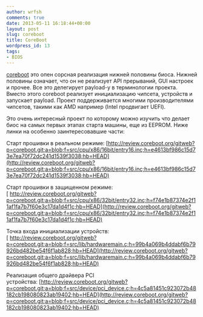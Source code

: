 ```yaml
---
author: wrfsh
comments: true
date: 2013-05-11 16:18:44+00:00
layout: post
slug: coreboot
title: CoreBoot
wordpress_id: 13
tags:
- BIOS
---
```


[coreboot](http://coreboot.org/) это опен сорсная реализация нижней половины биоса. Нижней половины означает, что он не реализует API прерываний, GUI настроек и прочее. Все это делегирует payload-у в терминологии проекта. Вместо этого coreboot реализует инициализацию чипсета, устройств и запускает payload. Проект поддерживается многими производителями чипсетов, такими как AMD например (Intel продвигает UEFI).

Это очень интересный проект по которому можно изучить что делает биос на самых первых этапах старта машины, еще из EEPROM. Ниже линки на особенно заинтересовавшие части:

Старт прошивки в реальном режиме: [http://review.coreboot.org/gitweb?p=coreboot.git;a=blob;f=src/cpu/x86/16bit/entry16.inc;h=e4613bf986c15d73e7ea70f72dc241d1539f3038;hb=HEAD](http://review.coreboot.org/gitweb?p=coreboot.git;a=blob;f=src/cpu/x86/16bit/entry16.inc;h=e4613bf986c15d73e7ea70f72dc241d1539f3038;hb=HEAD)

Старт прошивки в защищенном режиме:[ http://review.coreboot.org/gitweb?p=coreboot.git;a=blob;f=src/cpu/x86/32bit/entry32.inc;h=f74e1b87374e2f11af1fa7b7f60e3c17da1d4f1c;hb=HEAD](http://review.coreboot.org/gitweb?p=coreboot.git;a=blob;f=src/cpu/x86/32bit/entry32.inc;h=f74e1b87374e2f11af1fa7b7f60e3c17da1d4f1c;hb=HEAD)

Точка входа инициализации устройств:[ http://review.coreboot.org/gitweb?p=coreboot.git;a=blob;f=src/lib/hardwaremain.c;h=99b4a069b4ddabf6b79926bd482be54f6f1ab828;hb=HEAD](http://review.coreboot.org/gitweb?p=coreboot.git;a=blob;f=src/lib/hardwaremain.c;h=99b4a069b4ddabf6b79926bd482be54f6f1ab828;hb=HEAD)

Реализация общего драйвера PCI устройства: [http://review.coreboot.org/gitweb?p=coreboot.git;a=blob;f=src/device/pci_device.c;h=4c5a81451c923072b48182cb198080823ab19402;hb=HEAD](http://review.coreboot.org/gitweb?p=coreboot.git;a=blob;f=src/device/pci_device.c;h=4c5a81451c923072b48182cb198080823ab19402;hb=HEAD)
